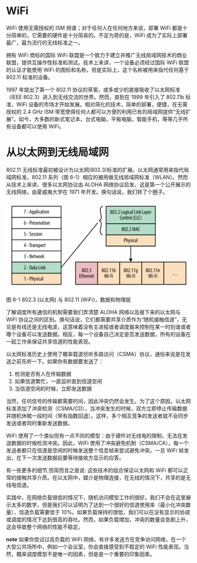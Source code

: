 # WiFi

WiFi 使用无需授权的 ISM 频谱；对于任何人在任何地方来说，部署 WiFi 都是十分简单的，它需要的硬件是十分简易的。不足为奇的是，WiFi 成为了实际上部署最广，最为流行的无线标准之一。

拥有 WiFi 商标的国际 WiFi 联盟是一个致力于建立并推广无线局域网技术的商业联盟，提供互操作性标准和测试。技术上来讲，一个设备必须经过国际 WiFi 联盟的认证才能使用 WiFi 的图标和名称，但是实际上，这个名称被用来指代任何基于 802.11 标准的设备。

 1997 年提出了第一个 802.11 协议的草案，或多或少的直接吸收了以太网标准（IEEE 802.3）进入到无线交流的世界。然而，直到在 1999 年引入了 802.11b 标准，WiFi 设备的市场才开始发展。相对简化的技术，简单的部署，便捷，在无需授权的 2.4 GHz ISM 带宽使得任何人都可以方便的利用已有的局域网提供“无线扩展”。如今，大多数的新式笔记本，台式电脑，平板电脑，智能手机，等等几乎所有设备都可以使用 WiFi。

 # 从以太网到无线局域网
 802.11 无线标准最初被设计为以太网(802.3)标准的扩展。以太网通常用来指代局域网标准，802.11 系列（图 6-1）相应的被用做无线局域网标准（WLAN）。然而从技术上来讲，很多以太网协议由 ALOHA 网络协议启发，这是第一个公开展示的无线网络，由夏威夷大学在 1971 年开发。换句话说，我们转了个圈子。

 ![](assets/2017-05-14-16-27-37.png)

 图 6-1 802.3 (以太网) 与 802.11 (WiFi)，数据和物理层

了解调度所有通信的机制需要我们弄清楚 ALOHA 网络以及接下来的以太网与 WiFI 协议之间的区别。换句话说，它们都需要共享介质作为“随机接触信道”，无论是有线还是无线电波，这意味着没有主进程或者调度器来控制在某一时刻谁或者哪个设备可以发送数据。相反，每一个设备自己决定是否发送数据，所有的设备在一起工作来保证共享信道的性能表现。

以太网标准历史上使用了概率载波侦听多路访问（CSMA）协议，通俗来说是在发送之前先听一下。如果你有数据要发送了：
1. 检测是否有人在传输数据
2. 如果信道繁忙，一直监听直到信道空闲
3. 当信道空闲的时候，立即发送数据

当然，任何信号的传输都需要时间，因此冲突仍然会发生。为了这个原因，以太网标准添加了冲突检测（CSMA/CD），当冲突发生的时候，双方立即停止传输数据并随机休眠一段时间（带有指数回退）。这样，多个相互竞争的发送者就不会同步发送或者同时重新发送数据。

WiFi 使用了一个类似但有一点不同的模型：由于硬件对无线电的限制，无法在发送数据的时候检测冲突。因此，WiFi 使用了冲突避免机制（CSMA/CA），每一个发送者都只在信道是空闲的时候发送整个信息帧来尝试避免冲突。一旦 WiFi 帧发出，在下一次发送数据前要等待接收方显示的应答。

有一些更多的细节,但简而言之是说: 这些技术的组合保证以太网和 WiFi 都可以正常的接触共享介质。在以太网中，媒介是物理连接，在无线的情况下，共享的是无线电信道。

实践中，在网络负载很低的情况下，随机访问模型工作的很好。我们不会在这里展示太多的数学，但是我们可以证明为了达到一个很好的信道使用率（最小化冲突数量），信道负载需要低于 10%。如果负载保持的很低，我们可以在没有显示的协调或调度的情况下达到很高的吞吐。然而，如果负载增加，冲突的数量会急剧上升，这会导致整个网络的性能不稳定。

**note**
如果你尝试过高负载的 WiFi 网络，有许多发送方在竞争访问网络，在一个大型公共场所中，例如一个会议室，你会直接感受到不稳定的 WiFi 性能表现。当然，概率调度模型不是唯一的因素，但是是一个重要的印象因素。

